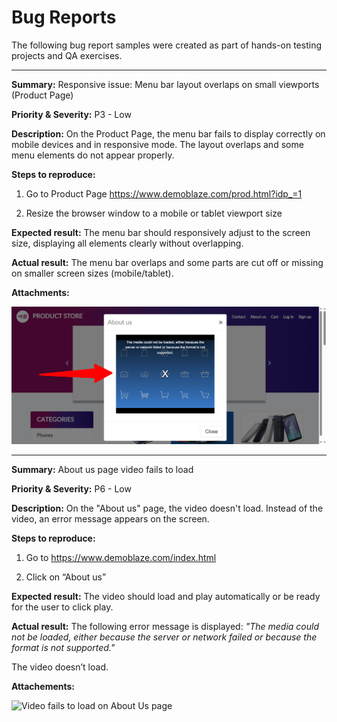 # Bug Reports

The following bug report samples were created as part of hands-on testing projects and QA exercises.

---

**Summary:**
Responsive issue: Menu bar layout overlaps on small viewports (Product Page) 

**Priority & Severity:**
P3 - Low

**Description:**
On the Product Page, the menu bar fails to display correctly on mobile devices and in responsive mode. The layout overlaps and some menu elements do not appear properly.

**Steps to reproduce:**

1. Go to Product Page https://www.demoblaze.com/prod.html?idp_=1 

2. Resize the browser window to a mobile or tablet viewport size

**Expected result:**
The menu bar should responsively adjust to the screen size, displaying all elements clearly without overlapping.

**Actual result:**
The menu bar overlaps and some parts are cut off or missing on smaller screen sizes (mobile/tablet). 

**Attachments:**

![Menu bar overlapping on small screens in Product Page](./screenshots/about-us-video-fails-to-load.png)


---

**Summary:** 
About us page video fails to load

**Priority & Severity:**
P6 - Low

**Description:**
On the "About us" page, the video doesn't load. Instead of the video, an error message appears on the screen.

**Steps to reproduce:**

1. Go to https://www.demoblaze.com/index.html 

2. Click on “About us”

**Expected result:**
The video should load and play automatically or be ready for the user to click play.

**Actual result:**
The following error message is displayed:
*"The media could not be loaded, either because the server or network failed or because the format is not supported."*

The video doesn’t load. 

**Attachements:**

![Video fails to load on About Us page](./screenshots/about-us-page-video-fails-to-load.png)


